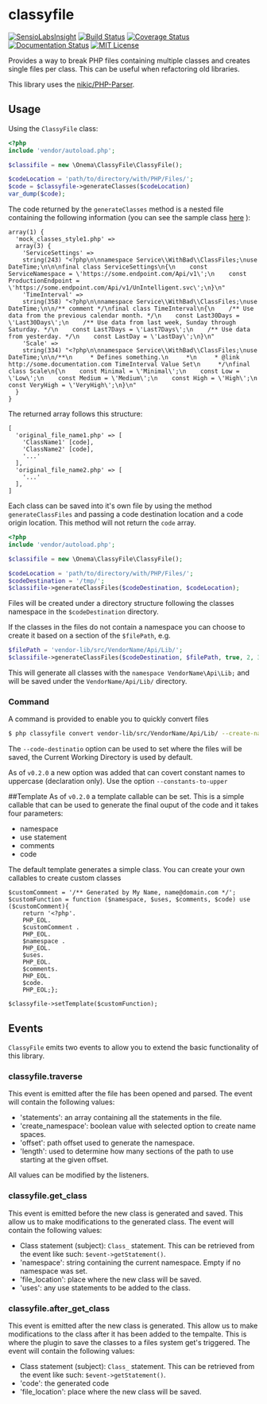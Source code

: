 # classyfile 
[![SensioLabsInsight](https://insight.sensiolabs.com/projects/7cd81039-46d2-4a18-b57b-6242cb18f3b4/mini.png)](https://insight.sensiolabs.com/projects/7cd81039-46d2-4a18-b57b-6242cb18f3b4) 
[![Build Status](https://travis-ci.org/onema/classyfile.svg?branch=develop)](https://travis-ci.org/onema/classyfile) [![Coverage Status](https://coveralls.io/repos/onema/classyfile/badge.svg?branch=develop)](https://coveralls.io/r/onema/classyfile?branch=develop) 
[![Documentation Status](https://readthedocs.org/projects/classyfile/badge/?version=latest)](https://readthedocs.org/projects/classyfile/?badge=latest)
[![MIT License](https://img.shields.io/packagist/l/onema/classyfile.svg?style=flat)](https://tldrlegal.com/license/mit-license)


Provides a way to break PHP files containing multiple classes and creates single files per class.
This can be useful when refactoring old libraries. 

This library uses the [nikic/PHP-Parser](https://github.com/nikic/PHP-Parser).

## Usage

Using the `ClassyFile` class:

```php 
<?php
include 'vendor/autoload.php';

$classifile = new \Onema\ClassyFile\ClassyFile();

$codeLocation = 'path/to/directory/with/PHP/Files/';
$code = $classyfile->generateClasses($codeLocation)
var_dump($code);
```
The code returned by the `generateClasses` method is a nested file containing the following information (you can see the sample class [here](tests/mock/mock_classes_style1.php) ):
```
array(1) {
  'mock_classes_style1.php' =>
  array(3) {
    'ServiceSettings' =>
    string(243) "<?php\n\nnamespace Service\\WithBad\\ClassFiles;\nuse DateTime;\n\n\nfinal class ServiceSettings\n{\n    const ServiceNamespace = \'https://some.endpoint.com/Api/v1\';\n    const ProductionEndpoint = \'https://some.endpoint.com/Api/v1/UnIntelligent.svc\';\n}\n"
    'TimeInterval' =>
    string(358) "<?php\n\nnamespace Service\\WithBad\\ClassFiles;\nuse DateTime;\n\n/** comment */\nfinal class TimeInterval\n{\n    /** Use data from the previous calendar month. */\n    const Last30Days = \'Last30Days\';\n    /** Use data from last week, Sunday through Saturday. */\n    const Last7Days = \'Last7Days\';\n    /** Use data from yesterday. */\n    const LastDay = \'LastDay\';\n}\n"
    'Scale' =>
    string(334) "<?php\n\nnamespace Service\\WithBad\\ClassFiles;\nuse DateTime;\n\n/**\n     * Defines something.\n     *\n     * @link http://some.documentation.com TimeInterval Value Set\n     */\nfinal class Scale\n{\n    const Minimal = \'Minimal\';\n    const Low = \'Low\';\n    const Medium = \'Medium\';\n    const High = \'High\';\n    const VeryHigh = \'VeryHigh\';\n}\n"
  }
}
```

The returned array follows this structure:
```
[
  'original_file_name1.php' => [
    'ClassName1' [code],
    'ClassName2' [code],
    '...'
  ],
  'original_file_name2.php' => [
    '...'
  ],
]
```

Each class can be saved into it's own file by using the method `generateClassFiles` and passing a code destination location and a code origin location. This method will not return the `code` array.

```php 
<?php
include 'vendor/autoload.php';

$classifile = new \Onema\ClassyFile\ClassyFile();

$codeLocation = 'path/to/directory/with/PHP/Files/';
$codeDestination = '/tmp/';
$classifile->generateClassFiles($codeDestination, $codeLocation);

```

Files will be created under a directory structure following the classes namespace in the `$codeDestination` directory.

If the classes in the files do not contain a namespace you can choose to create it based on a section of the `$filePath`, e.g.

```php
$filePath = 'vendor-lib/src/VendorName/Api/Lib/';
$classifile->generateClassFiles($codeDestination, $filePath, true, 2, 3);
```

This will generate all classes with the `namespace VendorName\Api\Lib;` and will be saved under the `VendorName/Api/Lib/` directory.

### Command
A command is provided to enable you to quickly convert files
```sh
$ php classyfile convert vendor-lib/src/VendorName/Api/Lib/ --create-namespace --offset=2 --length=3
```

The `--code-destinatio` option can be used to set where the files will be saved, the Current Working Directory is used by default. 

As of `v0.2.0` a new option was added that can covert constant names to uppercase (declaration only). Use the option `--constants-to-upper`

##Template
As of `v0.2.0` a template callable can be set. This is a simple callable that can be used to generate the final ouput of the code and it takes four parameters:
 - namespace
 - use statement
 - comments
 - code

The default template generates a simple class. You can create your own callables to create custom classes
```
$customComment = '/** Generated by My Name, name@domain.com */';
$customFunction = function ($namespace, $uses, $comments, $code) use ($customComment){
    return '<?php'.
    PHP_EOL.
    $customComment . 
    PHP_EOL.
    $namespace .
    PHP_EOL.
    $uses.
    PHP_EOL.
    $comments.
    PHP_EOL.
    $code.
    PHP_EOL;};
    
$classyfile->setTemplate($customFunction);
 ```

## Events
`ClassyFile` emits two events to allow you to extend the basic functionality of this library.

### classyfile.traverse
This event is emitted after the file has been opened and parsed. The event will contain the following values:

- 'statements': an array containing all the statements in the file.
- 'create_namespace': boolean value with selected option to create name spaces.
- 'offset': path offset used to generate the namespace.
- 'length': used to determine how many sections of the path to use starting at the given offset.

All values can be modified by the listeners.

### classyfile.get_class
This event is emitted before the new class is generated and saved. This allow us to make modifications to the generated class. The event will contain the following values:

- Class statement (subject): `Class_` statement. This can be retrieved from the event like such: `$event->getStatement()`.
- 'namespace': string containing the current namespace. Empty if no namespace was set.
- 'file_location': place where the new class will be saved.
- 'uses': any use statements to be added to the class.

### classyfile.after_get_class
This event is emitted after the new class is generated. This allow us to make modifications to the class after it has been added to the tempalte. This is where the plugin to save the classes to a files system get's triggered. The event will contain the following values:

- Class statement (subject): `Class_` statement. This can be retrieved from the event like such: `$event->getStatement()`.
- 'code': the generated code
- 'file_location': place where the new class will be saved.
